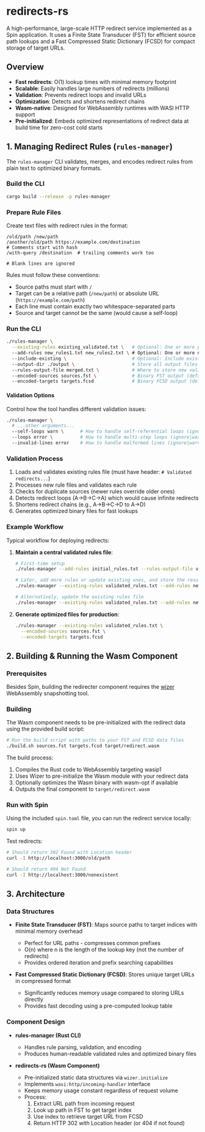 # redirects-rs

A high-performance, large-scale HTTP redirect service implemented as a Spin application.
It uses a Finite State Transducer (FST) for efficient source path lookups and a Fast Compressed Static Dictionary (FCSD)
for compact storage of target URLs.

## Overview

- **Fast redirects**: O(1) lookup times with minimal memory footprint
- **Scalable**: Easily handles large numbers of redirects (millions)
- **Validation**: Prevents redirect loops and invalid URLs
- **Optimization**: Detects and shortens redirect chains
- **Wasm-native**: Designed for WebAssembly runtimes with WASI HTTP support
- **Pre-initialized**: Embeds optimized representations of redirect data at build time for zero-cost cold starts

## 1. Managing Redirect Rules (`rules-manager`)

The `rules-manager` CLI validates, merges, and encodes redirect rules from plain text to optimized binary formats.

### Build the CLI

```bash
cargo build --release -p rules-manager
```

### Prepare Rule Files

Create text files with redirect rules in the format:

```
/old/path /new/path
/another/old/path https://example.com/destination
# Comments start with hash
/with-query /destination  # trailing comments work too

# Blank lines are ignored
```

Rules must follow these conventions:

- Source paths must start with `/`
- Target can be a relative path (`/new/path`) or absolute URL (`https://example.com/path`)
- Each line must contain exactly two whitespace-separated parts
- Source and target cannot be the same (would cause a self-loop)

### Run the CLI

```bash
./rules-manager \
  --existing-rules existing_validated.txt \   # Optional: One or more previously validated rule files
  --add-rules new_rules1.txt new_rules2.txt \ # Optional: One or more new rule files
  --include-existing \                        # Optional: Include existing rules in output
  --output-dir ./output \                     # Store all output files here (default: current directory)
  --rules-output-file merged.txt \            # Where to store new validated rules (default: new_redirects.txt)
  --encoded-sources sources.fst \             # Binary FST output (default: sources.fst)
  --encoded-targets targets.fcsd              # Binary FCSD output (default: targets.fcsd)
```

#### Validation Options

Control how the tool handles different validation issues:

```bash
./rules-manager \
  # ...other arguments...
  --self-loops warn \      # How to handle self-referential loops (ignore|warn|error)
  --loops error \          # How to handle multi-step loops (ignore|warn|error)
  --invalid-lines error    # How to handle malformed lines (ignore|warn|error)
```

### Validation Process

1. Loads and validates existing rules file (must have header: `# Validated redirects...`)
2. Processes new rule files and validates each rule
3. Checks for duplicate sources (newer rules override older ones)
4. Detects redirect loops (A→B→C→A) which would cause infinite redirects
5. Shortens redirect chains (e.g., A→B→C→D to A→D)
6. Generates optimized binary files for fast lookups

### Example Workflow

Typical workflow for deploying redirects:

1. **Maintain a central validated rules file**:
   ```bash
   # First-time setup
   ./rules-manager --add-rules initial_rules.txt --rules-output-file validated_rules.txt

   # Later, add more rules or update existing ones, and store the result in a new file
   ./rules-manager --existing-rules validated_rules.txt --add-rules new_batch.txt --rules-output-file validated_rules_2.txt

   # Alternatively, update the existing rules file
   ./rules-manager --existing-rules validated_rules.txt --add-rules new_batch.txt --rules-output-file validated_rules.txt --include-existing
   ```

2. **Generate optimized files for production**:
   ```bash
   ./rules-manager --existing-rules validated_rules.txt \
     --encoded-sources sources.fst \
     --encoded-targets targets.fcsd
   ```

## 2. Building & Running the Wasm Component

### Prerequisites

Besides Spin, building the redirecter component requires the [wizer](https://github.com/bytecodealliance/wizer)
WebAssembly snapshotting tool.

### Building

The Wasm component needs to be pre-initialized with the redirect data using the provided build script:

```bash
# Run the build script with paths to your FST and FCSD data files
./build.sh sources.fst targets.fcsd target/redirect.wasm
```

The build process:

1. Compiles the Rust code to WebAssembly targeting wasip1
2. Uses Wizer to pre-initialize the Wasm module with your redirect data
3. Optionally optimizes the Wasm binary with wasm-opt if available
4. Outputs the final component to `target/redirect.wasm`

### Run with Spin

Using the included `spin.toml` file, you can run the redirect service locally:

```bash
spin up
```

Test redirects:

```bash
# Should return 302 Found with Location header
curl -I http://localhost:3000/old/path

# Should return 404 Not Found
curl -I http://localhost:3000/nonexistent
```

## 3. Architecture

### Data Structures

- **Finite State Transducer (FST)**: Maps source paths to target indices with minimal memory overhead
  - Perfect for URL paths - compresses common prefixes
  - O(n) where n is the length of the lookup key (not the number of redirects)
  - Provides ordered iteration and prefix searching capabilities

- **Fast Compressed Static Dictionary (FCSD)**: Stores unique target URLs in compressed format
  - Significantly reduces memory usage compared to storing URLs directly
  - Provides fast decoding using a pre-computed lookup table

### Component Design

- **rules-manager (Rust CLI)**
  - Handles rule parsing, validation, and encoding
  - Produces human-readable validated rules and optimized binary files

- **redirects-rs (Wasm Component)**
  - Pre-initialized static data structures via `wizer.initialize`
  - Implements `wasi:http/incoming-handler` interface
  - Keeps memory usage constant regardless of request volume
  - Process:
    1. Extract URL path from incoming request
    2. Look up path in FST to get target index
    3. Use index to retrieve target URL from FCSD
    4. Return HTTP 302 with Location header (or 404 if not found)
